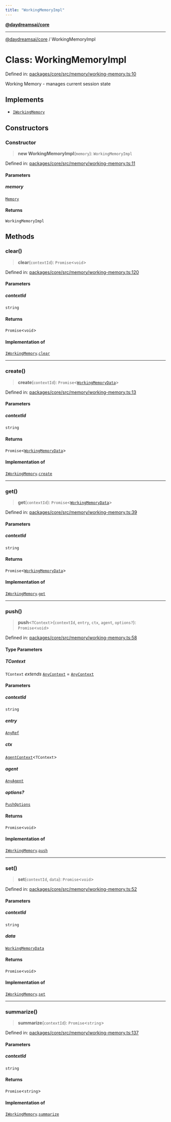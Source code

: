 ```yaml
---
title: "WorkingMemoryImpl"
---
```


[**@daydreamsai/core**](./api-reference.md)

***

[@daydreamsai/core](./api-reference.md) / WorkingMemoryImpl

# Class: WorkingMemoryImpl

Defined in: [packages/core/src/memory/working-memory.ts:10](https://github.com/dojoengine/daydreams/blob/95678f46ea3908883ec80d853a28c9f23ca4f5c2/packages/core/src/memory/working-memory.ts#L10)

Working Memory - manages current session state

## Implements

- [`IWorkingMemory`](./IWorkingMemory.md)

## Constructors

### Constructor

> **new WorkingMemoryImpl**(`memory`): `WorkingMemoryImpl`

Defined in: [packages/core/src/memory/working-memory.ts:11](https://github.com/dojoengine/daydreams/blob/95678f46ea3908883ec80d853a28c9f23ca4f5c2/packages/core/src/memory/working-memory.ts#L11)

#### Parameters

##### memory

[`Memory`](./Memory.md)

#### Returns

`WorkingMemoryImpl`

## Methods

### clear()

> **clear**(`contextId`): `Promise`\<`void`\>

Defined in: [packages/core/src/memory/working-memory.ts:120](https://github.com/dojoengine/daydreams/blob/95678f46ea3908883ec80d853a28c9f23ca4f5c2/packages/core/src/memory/working-memory.ts#L120)

#### Parameters

##### contextId

`string`

#### Returns

`Promise`\<`void`\>

#### Implementation of

[`IWorkingMemory`](./IWorkingMemory.md).[`clear`](IWorkingMemory.md#clear)

***

### create()

> **create**(`contextId`): `Promise`\<[`WorkingMemoryData`](./WorkingMemoryData.md)\>

Defined in: [packages/core/src/memory/working-memory.ts:13](https://github.com/dojoengine/daydreams/blob/95678f46ea3908883ec80d853a28c9f23ca4f5c2/packages/core/src/memory/working-memory.ts#L13)

#### Parameters

##### contextId

`string`

#### Returns

`Promise`\<[`WorkingMemoryData`](./WorkingMemoryData.md)\>

#### Implementation of

[`IWorkingMemory`](./IWorkingMemory.md).[`create`](IWorkingMemory.md#create)

***

### get()

> **get**(`contextId`): `Promise`\<[`WorkingMemoryData`](./WorkingMemoryData.md)\>

Defined in: [packages/core/src/memory/working-memory.ts:39](https://github.com/dojoengine/daydreams/blob/95678f46ea3908883ec80d853a28c9f23ca4f5c2/packages/core/src/memory/working-memory.ts#L39)

#### Parameters

##### contextId

`string`

#### Returns

`Promise`\<[`WorkingMemoryData`](./WorkingMemoryData.md)\>

#### Implementation of

[`IWorkingMemory`](./IWorkingMemory.md).[`get`](IWorkingMemory.md#get)

***

### push()

> **push**\<`TContext`\>(`contextId`, `entry`, `ctx`, `agent`, `options?`): `Promise`\<`void`\>

Defined in: [packages/core/src/memory/working-memory.ts:58](https://github.com/dojoengine/daydreams/blob/95678f46ea3908883ec80d853a28c9f23ca4f5c2/packages/core/src/memory/working-memory.ts#L58)

#### Type Parameters

##### TContext

`TContext` *extends* [`AnyContext`](./AnyContext.md) = [`AnyContext`](./AnyContext.md)

#### Parameters

##### contextId

`string`

##### entry

[`AnyRef`](./AnyRef.md)

##### ctx

[`AgentContext`](./AgentContext.md)\<`TContext`\>

##### agent

[`AnyAgent`](./AnyAgent.md)

##### options?

[`PushOptions`](./PushOptions.md)

#### Returns

`Promise`\<`void`\>

#### Implementation of

[`IWorkingMemory`](./IWorkingMemory.md).[`push`](IWorkingMemory.md#push)

***

### set()

> **set**(`contextId`, `data`): `Promise`\<`void`\>

Defined in: [packages/core/src/memory/working-memory.ts:52](https://github.com/dojoengine/daydreams/blob/95678f46ea3908883ec80d853a28c9f23ca4f5c2/packages/core/src/memory/working-memory.ts#L52)

#### Parameters

##### contextId

`string`

##### data

[`WorkingMemoryData`](./WorkingMemoryData.md)

#### Returns

`Promise`\<`void`\>

#### Implementation of

[`IWorkingMemory`](./IWorkingMemory.md).[`set`](IWorkingMemory.md#set)

***

### summarize()

> **summarize**(`contextId`): `Promise`\<`string`\>

Defined in: [packages/core/src/memory/working-memory.ts:137](https://github.com/dojoengine/daydreams/blob/95678f46ea3908883ec80d853a28c9f23ca4f5c2/packages/core/src/memory/working-memory.ts#L137)

#### Parameters

##### contextId

`string`

#### Returns

`Promise`\<`string`\>

#### Implementation of

[`IWorkingMemory`](./IWorkingMemory.md).[`summarize`](IWorkingMemory.md#summarize)
